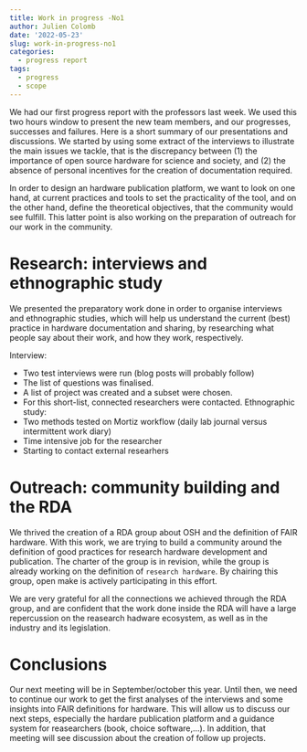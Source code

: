 ```yaml
---
title: Work in progress -No1
author: Julien Colomb
date: '2022-05-23'
slug: work-in-progress-no1
categories:
  - progress report
tags:
  - progress
  - scope
---
```


We had our first progress report with the professors last week.
We used this two hours window to present the new team members, and our progresses, successes and failures.
Here is a short summary of our presentations and discussions.
We started by using some extract of the interviews to illustrate the main issues we tackle,
that is the discrepancy between 
(1) the importance of open source hardware for science and society, and
(2) the absence of personal incentives for the creation of documentation required.

In order to design an hardware publication platform, we want to look on one hand, at current practices and tools to set the practicality of the tool, 
and on the other hand, define the theoretical objectives, that the community would see fulfill.
This latter point is also working on the preparation of outreach for our work in the community.

# Research: interviews and ethnographic study

We presented the preparatory work done in order to organise interviews and ethnographic studies, 
which will help us understand the current (best) practice in hardware documentation and sharing, by researching what people say about their work, and how they work, respectively.

Interview: 
- Two test interviews were run (blog posts will probably follow)
- The list of questions was  finalised.
- A list of project was created and a subset were chosen.
- For this short-list, connected researchers were contacted.
Ethnographic study:
- Two methods tested on Mortiz workflow (daily lab journal versus intermittent work diary) 
- Time intensive job for the researcher
- Starting to contact external researhers


# Outreach: community building and the RDA 

We thrived the creation of a RDA group about OSH and the definition of FAIR hardware.
With this work, we are trying to build a community around the definition of 
good practices for research hardware development and publication.
The charter of the group is in revision, while the group is already working on the 
definition of `research hardware`. 
By chairing this group, open make is actively participating in this effort.

We are very grateful for all the connections we achieved through the RDA group,
and are confident that the work done inside the RDA will have a large repercussion
on the reasearch hadware ecosystem, as well as in the industry and its legislation.



# Conclusions

Our next meeting will be in September/october this year.
Until then, we need to continue our work to get the first analyses of the interviews
and some insights into FAIR definitions for hardware.
This will allow us to discuss our next steps, especially the hardare publication platform and a guidance system for reasearchers (book, choice software,...).
In addition, that meeting will see discussion about the creation of follow up projects.


